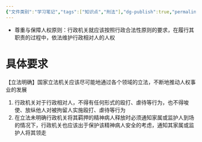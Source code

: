 ```yaml
---
{"文件类别":"学习笔记","tags":["知识点","刑法"],"dg-publish":true,"permalink":"/学习笔记studyup/刑总/尊重与保障人权原则/","dgPassFrontmatter":true,"created":"2024-09-26T15:56:46.852+08:00","updated":"2024-10-25T12:45:08.100+08:00"}
---
```


- 尊重与保障人权原则：行政机关就应该按照行政合法性原则的要求，在履行其职责的过程中，依法维护行政相对人的人权
# 具体要求
【立法明确】国家立法机关应该尽可能地通过各个领域的立法，不断地推动人权事业的发展

1. 行政机关对于行政相对人，不得有任何形式的殴打、虐待等行为，也不得唆使、放纵他人对被拘留人实施殴打、虐待等行为
2. 在立法未明确行政机关将其羁押的精神病人释放时必须通知家属或监护人到场的情况下，行政机关也应该出于保护该精神病人安全的考虑，通知其家属或监护人将其领走